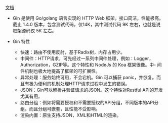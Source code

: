 [文档](https://gin-gonic.com/zh-cn/docs/features/)

- Gin 是使用 Go/golang 语言实现的 HTTP Web 框架。接口简洁，性能极高。截止 1.4.0 版本，包含测试代码，仅14K，其中测试代码 9K 左右，也就是说框架源码仅 5K 左右。


- Gin 特性
    - 快速：路由不使用反射，基于Radix树，内存占用少。
    - 中间件：HTTP请求，可先经过一系列中间件处理，例如：Logger，Authorization，GZIP等。这个特性和 NodeJs 的 Koa 框架很像。中- 间件机制也极大地提高了框架的可扩展性。
    - 异常处理：服务始终可用，不会宕机。Gin 可以捕获 panic，并恢复。而且有极为便利的机制处理HTTP请求过程中发生的错误。
    - JSON：Gin可以解析并验证请求的JSON。这个特性对Restful API的开发尤其有用。
    - 路由分组：例如将需要授权和不需要授权的API分组，不同版本的API分组。而且分组可嵌套，且性能不受影响。
    - 渲染内置：原生支持JSON，XML和HTML的渲染。